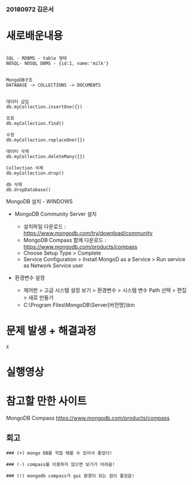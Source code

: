 ### 20180972 김은서

# 새로배운내용

```

SQL - RDBMS - table 형태
NOSQL- NOSQL DBMS - {id:1, name:'milk'}


MongoDB구조
DATABASE -> COLLECTIONS -> DOCUMENTS


데이터 삽입
db.myCollection.insertOne({})

조회
db.myCollection.find()

수정
db.myCollection.replaceOne({})

데이터 삭제
db.myCollection.deleteMany({})

Collection 삭제 
db.myCollection.drop()

db 삭제
db.dropDatabase()

```
MongoDB 설치 - WINDOWS
* MongoDB Community Server 설치
  * 설치파일 다운로드 : https://www.mongodb.com/try/download/community
  * MongoDB Compass 함께 다운로드 : https://www.mongodb.com/products/compass
  * Choose Setup Type > Complete
  * Service Configuration > Install MongoD as a Service > Run service as Network Service user
  
* 환경변수 설정
  * 제어판 > 고급 시스템 설정 보기 > 환경변수 > 시스템 변수 Path 선택 > 편집 > 새로 만들기 
  * C:\Program Files\MongoDB\Server\[버전명]\bin

# 문제 발생 + 해결과정
```
X
```

# 실행영상



# 참고할 만한 사이트
MongoDB Compass
https://www.mongodb.com/products/compass


## 회고
```
### (+) mongo DB를 직접 해볼 수 있어서 좋았다!

### (-) compass를 이용하지 않으면 보기가 어려움!

### (!) mongodb compass가 gui 환경이 되는 점이 좋았음!
